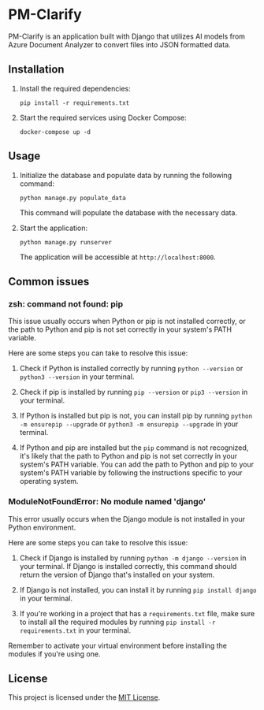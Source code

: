 # PM-Clarify

PM-Clarify is an application built with Django that utilizes AI models from Azure Document Analyzer to convert files into JSON formatted data.

## Installation

1. Install the required dependencies:

    ```shell
    pip install -r requirements.txt
    ```

2. Start the required services using Docker Compose:

    ```shell
    docker-compose up -d
    ```

## Usage

1. Initialize the database and populate data by running the following command:

    ```shell
    python manage.py populate_data
    ```

    This command will populate the database with the necessary data.

2. Start the application:

    ```shell
    python manage.py runserver
    ```

    The application will be accessible at `http://localhost:8000`.

## Common issues

### zsh: command not found: pip

This issue usually occurs when Python or pip is not installed correctly, or the path to Python and pip is not set correctly in your system's PATH variable.

Here are some steps you can take to resolve this issue:

1. Check if Python is installed correctly by running `python --version` or `python3 --version` in your terminal.

2. Check if pip is installed by running `pip --version` or `pip3 --version` in your terminal.

3. If Python is installed but pip is not, you can install pip by running `python -m ensurepip --upgrade` or `python3 -m ensurepip --upgrade` in your terminal.

4. If Python and pip are installed but the `pip` command is not recognized, it's likely that the path to Python and pip is not set correctly in your system's PATH variable. You can add the path to Python and pip to your system's PATH variable by following the instructions specific to your operating system.

### ModuleNotFoundError: No module named 'django'

This error usually occurs when the Django module is not installed in your Python environment.

Here are some steps you can take to resolve this issue:

1. Check if Django is installed by running `python -m django --version` in your terminal. If Django is installed correctly, this command should return the version of Django that's installed on your system.

2. If Django is not installed, you can install it by running `pip install django` in your terminal.

3. If you're working in a project that has a `requirements.txt` file, make sure to install all the required modules by running `pip install -r requirements.txt` in your terminal.

Remember to activate your virtual environment before installing the modules if you're using one.

## License

This project is licensed under the [MIT License](LICENSE).
